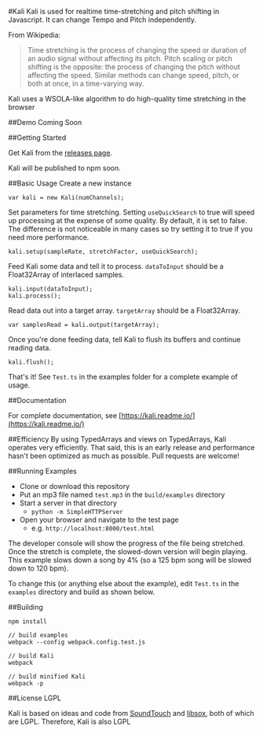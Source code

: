 #Kali
Kali is used for realtime time-stretching and pitch shifting in Javascript. It can change Tempo and Pitch independently.

From Wikipedia:
> Time stretching is the process of changing the speed or duration of an audio signal without affecting its pitch. Pitch scaling or pitch shifting is the opposite: the process of changing the pitch without affecting the speed. Similar methods can change speed, pitch, or both at once, in a time-varying way.

Kali uses a WSOLA-like algorithm to do high-quality time stretching in the browser

##Demo
Coming Soon

##Getting Started

Get Kali from the [releases page](https://github.com/Infinity/Kali/releases).

Kali will be published to npm soon.

##Basic Usage
Create a new instance

    var kali = new Kali(numChannels);

Set parameters for time stretching. Setting `useQuickSearch` to true will speed up processing at the expense of some quality. By default, it is set to false. The difference is not noticeable in many cases so try setting it to true if you need more performance.

    kali.setup(sampleRate, stretchFactor, useQuickSearch);

Feed Kali some data and tell it to process. `dataToInput` should be a Float32Array of interlaced samples.

    kali.input(dataToInput);
    kali.process();

Read data out into a target array. `targetArray` should be a Float32Array.

    var samplesRead = kali.output(targetArray);

Once you're done feeding data, tell Kali to flush its buffers and continue reading data.

    kali.flush();

That's it! See `Test.ts` in the examples folder for a complete example of usage.

##Documentation

For complete documentation, see [https://kali.readme.io/](https://kali.readme.io/)

##Efficiency
By using TypedArrays and views on TypedArrays, Kali operates very efficiently. That said, this is an early release and performance hasn't been optimized as much as possible. Pull requests are welcome!

##Running Examples

 - Clone or download this repository
 - Put an mp3 file named `test.mp3` in the `build/examples` directory
 - Start a server in that directory
    - `python -m SimpleHTTPServer`
 - Open your browser and navigate to the test page
    - e.g. `http://localhost:8000/test.html`

The developer console will show the progress of the file being stretched. Once the stretch is complete, the slowed-down version will begin playing. This example slows down a song by 4% (so a 125 bpm song will be slowed down to 120 bpm).

To change this (or anything else about the example), edit `Test.ts` in the `examples` directory and build as shown below.

##Building

    npm install

    // build examples
    webpack --config webpack.config.test.js

    // build Kali
    webpack

    // build minified Kali
    webpack -p

##License
LGPL

Kali is based on ideas and code from [SoundTouch](http://www.surina.net/soundtouch/) and [libsox](http://sox.sourceforge.net/), both of which are LGPL. Therefore, Kali is also LGPL